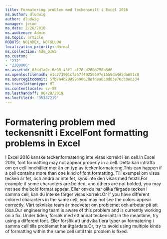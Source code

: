 ```yaml
---
title: Formatering problem med teckensnitt i Excel 2016
ms.author: dludwig
author: dludwig
manager: jecon
ms.date: 2/26/2018
ms.audience: Admin
ms.topic: article
ROBOTS: NOINDEX, NOFOLLOW
localization_priority: Normal
ms.collection: Adm_O365
ms.custom:
- "232"
- "2200006"
ms.assetid: 8fdd1a0c-6c90-43f1-af70-d200d758b3d6
ms.openlocfilehash: e1c773901cf367f40256597e1559da4d5da861c8
ms.sourcegitcommit: 5fb7a4b28859690020efdea630d03e70cc0e6334
ms.translationtype: MT
ms.contentlocale: sv-SE
ms.lasthandoff: 06/28/2019
ms.locfileid: "35387219"
---
```

# <a name="font-formatting-problems-in-excel"></a><span data-ttu-id="f3c4d-102">Formatering problem med teckensnitt i Excel</span><span class="sxs-lookup"><span data-stu-id="f3c4d-102">Font formatting problems in Excel</span></span>

<span data-ttu-id="f3c4d-103">I Excel 2016 kanske teckenformatering inte visas korrekt i en cell.</span><span class="sxs-lookup"><span data-stu-id="f3c4d-103">In Excel 2016, font formatting may not appear properly in a cell.</span></span> <span data-ttu-id="f3c4d-104">Detta kan inträffa om en cell innehåller mer än en typ av teckenformatering.</span><span class="sxs-lookup"><span data-stu-id="f3c4d-104">This can happen if a cell contains more than one kind of font formatting.</span></span> <span data-ttu-id="f3c4d-105">Till exempel om vissa tecken är fet, och andra är inte fet, syns inte den visas med fetstil.</span><span class="sxs-lookup"><span data-stu-id="f3c4d-105">For example if some characters are bolded, and others are not bolded, you may not see the bold format appear.</span></span> <span data-ttu-id="f3c4d-106">Eller om du har olika färgade tecken i samma cell, kan du inte se färger visas korrekt.</span><span class="sxs-lookup"><span data-stu-id="f3c4d-106">Or if you have different colored characters in the same cell, you may not see the colors appear correctly.</span></span> <span data-ttu-id="f3c4d-107">Vårt tekniska team är medvetet om problemet och arbetar på att lösa.</span><span class="sxs-lookup"><span data-stu-id="f3c4d-107">Our engineering team is aware of this problem and is currently working on a fix.</span></span> <span data-ttu-id="f3c4d-108">Under tiden, försök med ett annat teckensnitt.</span><span class="sxs-lookup"><span data-stu-id="f3c4d-108">In the meantime, try using a different font.</span></span> <span data-ttu-id="f3c4d-109">Eller försök att undvika flera typer av formatering i samma cell tills problemet har åtgärdats.</span><span class="sxs-lookup"><span data-stu-id="f3c4d-109">Or, try to avoid using multiple kinds of formatting within the same cell until this problem is fixed.</span></span>
  